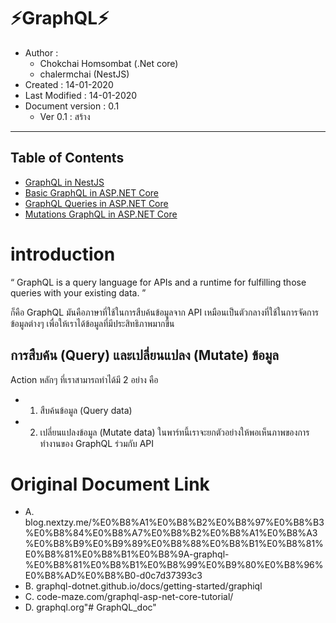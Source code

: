# ⚡️GraphQL⚡️

* Author : 
    -  Chokchai Homsombat (.Net core)
    -  chalermchai (NestJS)
* Created : 14-01-2020
* Last Modified : 14-01-2020
* Document version : 0.1
  *   Ver 0.1 : สร้าง
---

## Table of Contents
 - [GraphQL in NestJS](Link)
 - [Basic GraphQL in ASP.NET Core](Link)
 - [GraphQL Queries in ASP.NET Core](Link)
 - [Mutations GraphQL in ASP.NET Core ](Link)


# introduction

“ GraphQL is a query language for APIs and a runtime for fulfilling those queries with your existing data. ”

ก็คือ GraphQL มันคือภาษาที่ใช้ในการสืบค้นข้อมูลจาก API เหมือนเป็นตัวกลางที่ใช้ในการจัดการข้อมูลต่างๆ เพื่อให้เราได้ข้อมูลที่มีประสิทธิภาพมากขึ้น 

## การสืบค้น (Query) และเปลี่ยนแปลง (Mutate) ข้อมูล
Action หลักๆ ที่เราสามารถทำได้มี 2 อย่าง คือ
* 1) สืบค้นข้อมูล (Query data)
* 2) เปลี่ยนแปลงข้อมูล (Mutate data)
ในพาร์ทนี้เราจะยกตัวอย่างให้พอเห็นภาพของการทำงานของ GraphQL ร่วมกับ API
 
# Original Document Link

* A. blog.nextzy.me/%E0%B8%A1%E0%B8%B2%E0%B8%97%E0%B8%B3%E0%B8%84%E0%B8%A7%E0%B8%B2%E0%B8%A1%E0%B8%A3%E0%B8%B9%E0%B9%89%E0%B8%88%E0%B8%B1%E0%B8%81%E0%B8%81%E0%B8%B1%E0%B8%9A-graphql-%E0%B8%81%E0%B8%B1%E0%B8%99%E0%B9%80%E0%B8%96%E0%B8%AD%E0%B8%B0-d0c7d37393c3
* B. graphql-dotnet.github.io/docs/getting-started/graphiql
* C. code-maze.com/graphql-asp-net-core-tutorial/
* D. graphql.org"# GraphQL_doc" 
